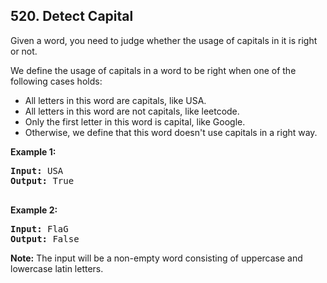 ## 520. Detect Capital

Given a word, you need to judge whether the usage of capitals in it is right or not.

We define the usage of capitals in a word to be right when one of the following cases holds:

  * All letters in this word are capitals, like USA.
  * All letters in this word are not capitals, like leetcode.
  * Only the first letter in this word is capital, like Google.
  * Otherwise, we define that this word doesn't use capitals in a right way.
 

**Example 1:**
<pre>
<b>Input:</b> USA
<b>Output:</b> True
 </pre>

**Example 2:**
<pre>
<b>Input:</b> FlaG
<b>Output:</b> False
</pre> 

**Note:** The input will be a non-empty word consisting of uppercase and lowercase latin letters.

